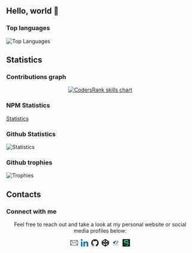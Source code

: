 ## Hello, world 👋

### Top languages

![Top Languages](https://github-readme-stats.vercel.app/api/top-langs?username=alexrogalskiy&show_icons=true&locale=en&layout=compact)

<!--
**AlexRogalskiy/AlexRogalskiy** is a ✨ _special_ ✨ repository because its `README.md` (this file) appears on your GitHub profile.

Here are some ideas to get you started:

- 🔭 I’m currently working on ...
- 🌱 I’m currently learning ...
- 👯 I’m looking to collaborate on ...
- 🤔 I’m looking for help with ...
- 💬 Ask me about ...
- 📫 How to reach me: ...
- 😄 Pronouns: ...
- ⚡ Fun fact: ...
-->

## Statistics

### Contributions graph

<p align="center">
  <a href="https://profile.codersrank.io/user/alexrogalskiy" target="_blank">
    <img src="https://cr-skills-chart-widget.azurewebsites.net/api/api?username=alexrogalskiy&width=600" alt="CodersRank skills chart" />
  </a>
</p>

### NPM Statistics

[Statistics](http://npm-stats.com/AlexRogalskiy)

### Github Statistics

![Statistics](https://github-readme-stats.vercel.app/api?username=AlexRogalskiy&show_icons=true&count_private=true)

### Github trophies

![Trophies](https://github-profile-trophy.vercel.app/?username=alexrogalskiy)

## Contacts

### Connect with me

<p align="center">Feel free to reach out and take a look at my personal website or social media profiles below:</p>
<div align="center">
    <a href="mailto:alexander.rogalsky@yandex.ru"><img src="https://raw.githubusercontent.com/AlexRogalskiy/AlexRogalskiy/main/images/mail.svg" width="20" height="20" alt=""></a>&nbsp;
    <a href="https://ru.linkedin.com/in/alexander-rogalskiy-985a4828"><img src="https://raw.githubusercontent.com/AlexRogalskiy/AlexRogalskiy/main/images/linkedin.svg" width="20" height="20" alt=""></a>&nbsp;
    <a href="https://github.com/alexrogalskiy"><img src="https://raw.githubusercontent.com/AlexRogalskiy/AlexRogalskiy/main/images/github.svg" width="20" height="20" alt=""></a>&nbsp;
    <a href="https://codepen.io/alexrogalskiy"><img src="https://raw.githubusercontent.com/AlexRogalskiy/AlexRogalskiy/main/images/codepen.svg" width="20" height="20" alt=""></a>&nbsp;
    <a href="https://profile.codersrank.io/user/alexrogalskiy"><img src="https://raw.githubusercontent.com/AlexRogalskiy/AlexRogalskiy/main/images/codersrank.svg" width="20" height="20" alt=""></a>&nbsp;
    <a href="https://sourcerer.io/alexrogalskiy" title="See my profile on Sourcerer"><img src="https://raw.githubusercontent.com/AlexRogalskiy/AlexRogalskiy/main/images/sourcerer.svg" width="20" height="20" alt=""></a>
</div>